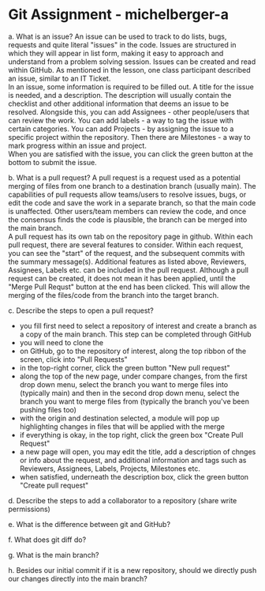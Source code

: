 # Git Assignment - michelberger-a

a. What is an issue?
An issue can be used to track to do lists, bugs, requests and quite literal "issues" in the code. Issues are structured in which they will appear in list form, making it easy to approach and understand from a problem solving session. Issues can be created and read within GitHub. As mentioned in the lesson, one class participant described an issue, similar to an IT Ticket.  
In an issue, some information is required to be filled out. A title for the issue is needed, and a description. The description will usually contain the checklist and other additional information that deems an issue to be resolved. Alongside this, you can add Assignees - other people/users that can review the work. You can add labels - a way to tag the issue with certain categories. You can add Projects - by assigning the issue to a specific project within the repository. Then there are Milestones - a way to mark progress within an issue and project.  
When you are satisfied with the issue, you can click the green button at the bottom to submit the issue. 

b. What is a pull request?
A pull request is a request used as a potential merging of files from one branch to a destination branch (usually main). The capabilities of pull requests allow teams/users to resolve issues, bugs, or edit the code and save the work in a separate branch, so that the main code is unaffected. Other users/team members can review the code, and once the consensus finds the code is plausible, the branch can be merged into the main branch.  
A pull request has its own tab on the repository page in github. Within each pull request, there are several features to consider. Within each request, you can see the "start" of the request, and the subsequent commits with the summary message(s). Additional features as listed above, Reviewers, Assignees, Labels etc. can be included in the pull request. Although a pull request can be created, it does not mean it has been applied, until the "Merge Pull Requst" button at the end has been clicked. This will allow the merging of the files/code from the branch into the target branch.

c. Describe the steps to open a pull request?
- you fill first need to select a repository of interest and create a branch as a copy of the main branch. This step can be completed through GitHub
- you will need to clone the 
- on GitHub, go to the repository of interest, along the top ribbon of the screen, click into "Pull Requests"
- in the top-right corner, click the green button "New pull request"
- along the top of the new page, under compare changes, from the first drop down menu, select the branch you want to merge files into (typically main) and then in the second drop down menu, select the branch you want to merge files from (typically the branch you've been pushing files too)
- with the origin and destination selected, a module will pop up highlighting changes in files that will be applied with the merge
- if everything is okay, in the top right, click the green box "Create Pull Request"
- a new page will open, you may edit the title, add a description of chnges or info about the request, and additional information and tags such as Reviewers, Assignees, Labels, Projects, Milestones etc. 
- when satisfied, underneath the description box, click the green button "Create pull request"


d. Describe the steps to add a collaborator to a repository (share write permissions)

e. What is the difference between git and GitHub?

f. What does git diff do?

g. What is the main branch?

h. Besides our initial commit if it is a new repository, should we directly push our changes directly into the main branch?